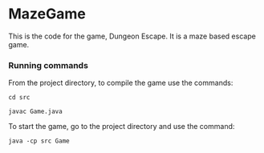 # MazeGame
This is the code for the game, Dungeon Escape. It is a maze based escape game.

### Running commands
From the project directory, to compile the game use the commands:
~~~~
cd src

javac Game.java
~~~~~~~~ 

To start the game, go to the project directory and use the command:
~~~~
java -cp src Game
~~~~~~~~ 
